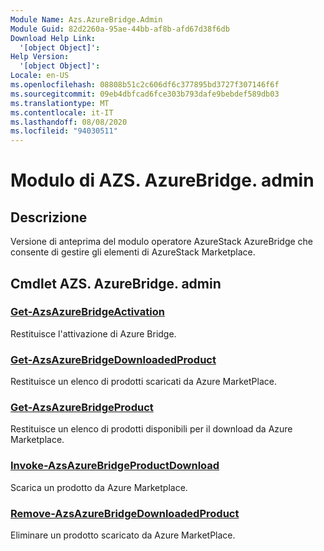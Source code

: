 ```yaml
---
Module Name: Azs.AzureBridge.Admin
Module Guid: 82d2260a-95ae-44bb-af8b-afd67d38f6db
Download Help Link:
  '[object Object]': 
Help Version:
  '[object Object]': 
Locale: en-US
ms.openlocfilehash: 08808b51c2c606df6c377895bd3727f307146f6f
ms.sourcegitcommit: 09eb4dbfcad6fce303b793dafe9bebdef589db03
ms.translationtype: MT
ms.contentlocale: it-IT
ms.lasthandoff: 08/08/2020
ms.locfileid: "94030511"
---
```

# Modulo di AZS. AzureBridge. admin
## Descrizione
Versione di anteprima del modulo operatore AzureStack AzureBridge che consente di gestire gli elementi di AzureStack Marketplace.

## Cmdlet AZS. AzureBridge. admin
### [Get-AzsAzureBridgeActivation](Get-AzsAzureBridgeActivation.md)
Restituisce l'attivazione di Azure Bridge.

### [Get-AzsAzureBridgeDownloadedProduct](Get-AzsAzureBridgeDownloadedProduct.md)
Restituisce un elenco di prodotti scaricati da Azure MarketPlace.

### [Get-AzsAzureBridgeProduct](Get-AzsAzureBridgeProduct.md)
Restituisce un elenco di prodotti disponibili per il download da Azure Marketplace.

### [Invoke-AzsAzureBridgeProductDownload](Invoke-AzsAzureBridgeProductDownload.md)
Scarica un prodotto da Azure Marketplace.

### [Remove-AzsAzureBridgeDownloadedProduct](Remove-AzsAzureBridgeDownloadedProduct.md)
Eliminare un prodotto scaricato da Azure MarketPlace.

